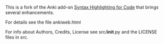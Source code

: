 This is a fork of the Anki add-on [Syntax Highlighting for Code](https://github.com/glutanimate/syntax-highlighting) that brings several enhancements.

For details see the file ankiweb.html 

For info about Authors, Credits, License see src/__init__.py and the LICENSE files in src.
